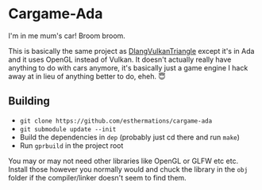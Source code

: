 # Cargame-Ada

I'm in me mum's car! Broom broom.

This is basically the same project as
[DlangVulkanTriangle](https://github.com/esthermations/DlangVulkanTriangle)
except it's in Ada and it uses OpenGL instead of Vulkan. It doesn't actually
really have anything to do with cars anymore, it's basically just a game engine
I hack away at in lieu of anything better to do, eheh. 😇

## Building

- `git clone https://github.com/esthermations/cargame-ada`
- `git submodule update --init`
- Build the dependencies in `dep` (probably just cd there and run `make`)
- Run `gprbuild` in the project root

You may or may not need other libraries like OpenGL or GLFW etc etc. Install
those however you normally would and chuck the library in the `obj`
folder if the compiler/linker doesn't seem to find them.
